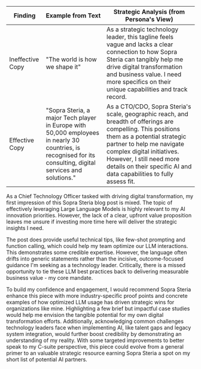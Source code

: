 | Finding          | Example from Text | Strategic Analysis (from Persona's View)            |
| ---------------- | ----------------- | --------------------------------------------------- |
| Ineffective Copy | "The world is how we shape it" | As a strategic technology leader, this tagline feels vague and lacks a clear connection to how Sopra Steria can tangibly help me drive digital transformation and business value. I need more specifics on their unique capabilities and track record. |
| Effective Copy   | "Sopra Steria, a major Tech player in Europe with 50,000 employees in nearly 30 countries, is recognised for its consulting, digital services and solutions." | As a CTO/CDO, Sopra Steria's scale, geographic reach, and breadth of offerings are compelling. This positions them as a potential strategic partner to help me navigate complex digital initiatives. However, I still need more details on their specific AI and data capabilities to fully assess fit. |

As a Chief Technology Officer tasked with driving digital transformation, my first impression of this Sopra Steria blog post is mixed. The topic of effectively leveraging Large Language Models is highly relevant to my AI innovation priorities. However, the lack of a clear, upfront value proposition leaves me unsure if investing more time here will deliver the strategic insights I need.

The post does provide useful technical tips, like few-shot prompting and function calling, which could help my team optimize our LLM interactions. This demonstrates some credible expertise. However, the language often drifts into generic statements rather than the incisive, outcome-focused guidance I'm seeking as a technology leader. Critically, there is a missed opportunity to tie these LLM best practices back to delivering measurable business value - my core mandate.

To build my confidence and engagement, I would recommend Sopra Steria enhance this piece with more industry-specific proof points and concrete examples of how optimized LLM usage has driven strategic wins for organizations like mine. Highlighting a few brief but impactful case studies would help me envision the tangible potential for my own digital transformation efforts. Additionally, acknowledging common challenges technology leaders face when implementing AI, like talent gaps and legacy system integration, would further boost credibility by demonstrating an understanding of my reality. With some targeted improvements to better speak to my C-suite perspective, this piece could evolve from a general primer to an valuable strategic resource earning Sopra Steria a spot on my short list of potential AI partners.